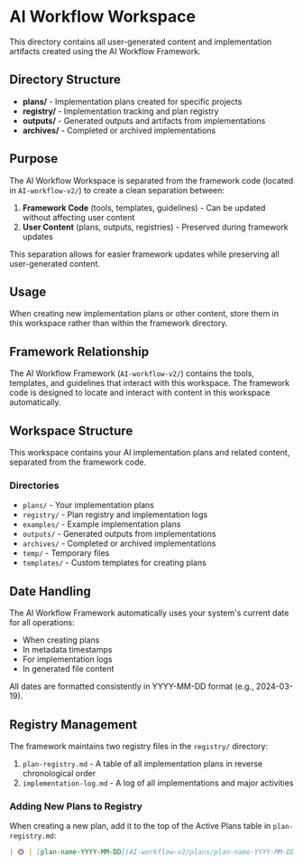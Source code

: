 # AI Workflow Workspace

This directory contains all user-generated content and implementation artifacts created using the AI Workflow Framework.

## Directory Structure

- **plans/** - Implementation plans created for specific projects
- **registry/** - Implementation tracking and plan registry
- **outputs/** - Generated outputs and artifacts from implementations
- **archives/** - Completed or archived implementations

## Purpose

The AI Workflow Workspace is separated from the framework code (located in `AI-workflow-v2/`) to create a clean separation between:

1. **Framework Code** (tools, templates, guidelines) - Can be updated without affecting user content
2. **User Content** (plans, outputs, registries) - Preserved during framework updates

This separation allows for easier framework updates while preserving all user-generated content.

## Usage

When creating new implementation plans or other content, store them in this workspace rather than within the framework directory.

## Framework Relationship

The AI Workflow Framework (`AI-workflow-v2/`) contains the tools, templates, and guidelines that interact with this workspace. The framework code is designed to locate and interact with content in this workspace automatically.

## Workspace Structure

This workspace contains your AI implementation plans and related content, separated from the framework code.

### Directories

- `plans/` - Your implementation plans
- `registry/` - Plan registry and implementation logs
- `examples/` - Example implementation plans
- `outputs/` - Generated outputs from implementations
- `archives/` - Completed or archived implementations
- `temp/` - Temporary files
- `templates/` - Custom templates for creating plans

## Date Handling

The AI Workflow Framework automatically uses your system's current date for all operations:

- When creating plans
- In metadata timestamps
- For implementation logs
- In generated file content

All dates are formatted consistently in YYYY-MM-DD format (e.g., 2024-03-19).

## Registry Management

The framework maintains two registry files in the `registry/` directory:

1. `plan-registry.md` - A table of all implementation plans in reverse chronological order
2. `implementation-log.md` - A log of all implementations and major activities

### Adding New Plans to Registry

When creating a new plan, add it to the top of the Active Plans table in `plan-registry.md`:

```markdown
| 🟡 | [plan-name-YYYY-MM-DD](AI-workflow-v2/plans/plan-name-YYYY-MM-DD) | @mode:mode | Brief description | 0% |

